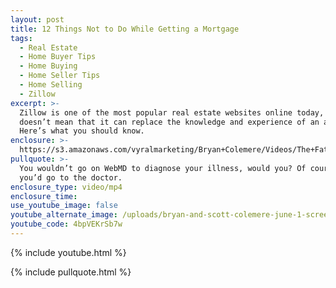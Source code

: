 ```yaml
---
layout: post
title: 12 Things Not to Do While Getting a Mortgage
tags:
  - Real Estate
  - Home Buyer Tips
  - Home Buying
  - Home Seller Tips
  - Home Selling
  - Zillow
excerpt: >-
  Zillow is one of the most popular real estate websites online today, but that
  doesn’t mean that it can replace the knowledge and experience of an agent.
  Here’s what you should know.
enclosure: >-
  https://s3.amazonaws.com/vyralmarketing/Bryan+Colemere/Videos/The+Fatal+Flaw+in+Zillows+Design.mp4
pullquote: >-
  You wouldn’t go on WebMD to diagnose your illness, would you? Of course not;
  you’d go to the doctor.
enclosure_type: video/mp4
enclosure_time:
use_youtube_image: false
youtube_alternate_image: /uploads/bryan-and-scott-colemere-june-1-screen-shot-no-play.jpg
youtube_code: 4bpVEKrSb7w
---
```


{% include youtube.html %}

{% include pullquote.html %}